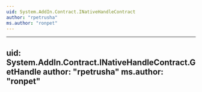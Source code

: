 ```yaml
---
uid: System.AddIn.Contract.INativeHandleContract
author: "rpetrusha"
ms.author: "ronpet"
---
```


---
uid: System.AddIn.Contract.INativeHandleContract.GetHandle
author: "rpetrusha"
ms.author: "ronpet"
---
